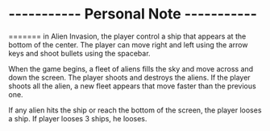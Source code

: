 # ----------- Personal Note ----------- #
=======
in Alien Invasion, the player control a ship that appears at the bottom of the center.
The player can move right and left using the arrow keys and shoot bullets using the spacebar.

When the game begins, a fleet of aliens fills the sky and move across and down the screen.
The player shoots and destroys the aliens.
If the player shoots all the alien, a new fleet appears that move faster than the previous one.

If any alien hits the ship or reach the bottom of the screen, the player looses a ship.
If player looses 3 ships, he looses.